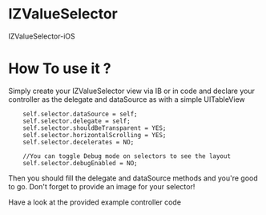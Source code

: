 IZValueSelector
===============

IZValueSelector-iOS


How To use it ?
===============

Simply create your IZValueSelector view via IB or in code 
and declare your controller as the delegate and dataSource as with a simple UITableView

```
    self.selector.dataSource = self;
    self.selector.delegate = self;
    self.selector.shouldBeTransparent = YES;
    self.selector.horizontalScrolling = YES;
    self.selector.decelerates = NO;

    //You can toggle Debug mode on selectors to see the layout
    self.selector.debugEnabled = NO; 
```


Then you should fill the delegate and dataSource methods and you're good to go. 
Don't forget to provide an image for your selector!

Have a look at the provided example controller code
